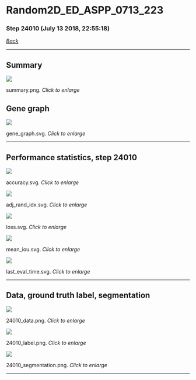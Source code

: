 # Random2D_ED_ASPP_0713_223

### Step 24010 (July 13 2018, 22:55:18)

[_Back_](..)

---

## Summary

<div class="images"><a href="media/summary.png"><img  src="media/summary.png" align="center"></a><p>summary.png. <i>Click to enlarge</i></p></div>

## Gene graph

<div class="images"><a href="media/gene_graph.svg"><img  src="media/gene_graph.svg" align="center"></a><p>gene_graph.svg. <i>Click to enlarge</i></p></div>

---

## Performance statistics, step 24010

<div class="images"><a href="media/accuracy.svg"><img class="mini" src="media/accuracy.svg" align="center"></a><p>accuracy.svg. <i>Click to enlarge</i></p></div>
<div class="images"><a href="media/adj_rand_idx.svg"><img class="mini" src="media/adj_rand_idx.svg" align="center"></a><p>adj_rand_idx.svg. <i>Click to enlarge</i></p></div>
<div class="images"><a href="media/loss.svg"><img class="mini" src="media/loss.svg" align="center"></a><p>loss.svg. <i>Click to enlarge</i></p></div>
<div class="images"><a href="media/mean_iou.svg"><img class="mini" src="media/mean_iou.svg" align="center"></a><p>mean_iou.svg. <i>Click to enlarge</i></p></div>
<div class="images"><a href="media/last_eval_time.svg"><img class="mini" src="media/last_eval_time.svg" align="center"></a><p>last_eval_time.svg. <i>Click to enlarge</i></p></div>

---

## Data, ground truth label, segmentation

<div class="images"><a href="media/24010_data.png"><img class="mini" src="media/24010_data.png" align="center"></a><p>24010_data.png. <i>Click to enlarge</i></p></div>
<div class="images"><a href="media/24010_label.png"><img class="mini" src="media/24010_label.png" align="center"></a><p>24010_label.png. <i>Click to enlarge</i></p></div>
<div class="images"><a href="media/24010_segmentation.png"><img class="mini" src="media/24010_segmentation.png" align="center"></a><p>24010_segmentation.png. <i>Click to enlarge</i></p></div>

---


